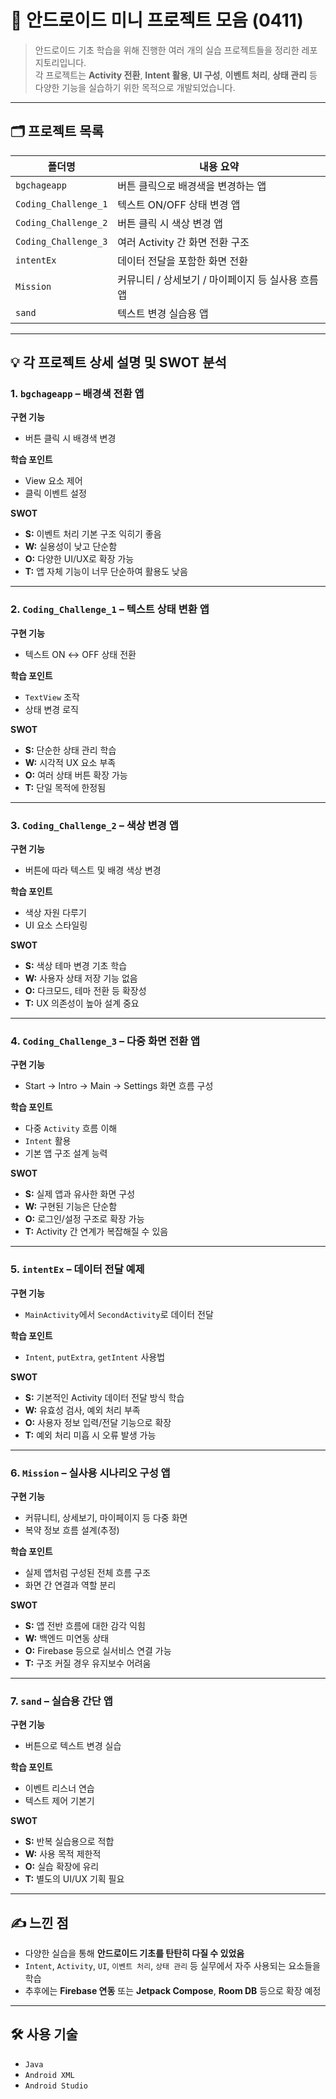 # 📱 안드로이드 미니 프로젝트 모음 (0411)

> 안드로이드 기초 학습을 위해 진행한 여러 개의 실습 프로젝트들을 정리한 레포지토리입니다.  
> 각 프로젝트는 **Activity 전환**, **Intent 활용**, **UI 구성**, **이벤트 처리**, **상태 관리** 등 다양한 기능을 실습하기 위한 목적으로 개발되었습니다.

---

## 🗂️ 프로젝트 목록

| 폴더명 | 내용 요약 |
|--------|-----------|
| `bgchageapp` | 버튼 클릭으로 배경색을 변경하는 앱 |
| `Coding_Challenge_1` | 텍스트 ON/OFF 상태 변경 앱 |
| `Coding_Challenge_2` | 버튼 클릭 시 색상 변경 앱 |
| `Coding_Challenge_3` | 여러 Activity 간 화면 전환 구조 |
| `intentEx` | 데이터 전달을 포함한 화면 전환 |
| `Mission` | 커뮤니티 / 상세보기 / 마이페이지 등 실사용 흐름 앱 |
| `sand` | 텍스트 변경 실습용 앱 |

---

## 💡 각 프로젝트 상세 설명 및 SWOT 분석

### 1. `bgchageapp` – 배경색 전환 앱

**구현 기능**
- 버튼 클릭 시 배경색 변경

**학습 포인트**
- View 요소 제어
- 클릭 이벤트 설정

**SWOT**
- **S:** 이벤트 처리 기본 구조 익히기 좋음  
- **W:** 실용성이 낮고 단순함  
- **O:** 다양한 UI/UX로 확장 가능  
- **T:** 앱 자체 기능이 너무 단순하여 활용도 낮음

---

### 2. `Coding_Challenge_1` – 텍스트 상태 변환 앱

**구현 기능**
- 텍스트 ON ↔ OFF 상태 전환

**학습 포인트**
- `TextView` 조작
- 상태 변경 로직

**SWOT**
- **S:** 단순한 상태 관리 학습  
- **W:** 시각적 UX 요소 부족  
- **O:** 여러 상태 버튼 확장 가능  
- **T:** 단일 목적에 한정됨

---

### 3. `Coding_Challenge_2` – 색상 변경 앱

**구현 기능**
- 버튼에 따라 텍스트 및 배경 색상 변경

**학습 포인트**
- 색상 자원 다루기
- UI 요소 스타일링

**SWOT**
- **S:** 색상 테마 변경 기초 학습  
- **W:** 사용자 상태 저장 기능 없음  
- **O:** 다크모드, 테마 전환 등 확장성  
- **T:** UX 의존성이 높아 설계 중요

---

### 4. `Coding_Challenge_3` – 다중 화면 전환 앱

**구현 기능**
- Start → Intro → Main → Settings 화면 흐름 구성

**학습 포인트**
- 다중 `Activity` 흐름 이해
- `Intent` 활용
- 기본 앱 구조 설계 능력

**SWOT**
- **S:** 실제 앱과 유사한 화면 구성  
- **W:** 구현된 기능은 단순함  
- **O:** 로그인/설정 구조로 확장 가능  
- **T:** Activity 간 연계가 복잡해질 수 있음

---

### 5. `intentEx` – 데이터 전달 예제

**구현 기능**
- `MainActivity`에서 `SecondActivity`로 데이터 전달

**학습 포인트**
- `Intent`, `putExtra`, `getIntent` 사용법

**SWOT**
- **S:** 기본적인 Activity 데이터 전달 방식 학습  
- **W:** 유효성 검사, 예외 처리 부족  
- **O:** 사용자 정보 입력/전달 기능으로 확장  
- **T:** 예외 처리 미흡 시 오류 발생 가능

---

### 6. `Mission` – 실사용 시나리오 구성 앱

**구현 기능**
- 커뮤니티, 상세보기, 마이페이지 등 다중 화면
- 복약 정보 흐름 설계(추정)

**학습 포인트**
- 실제 앱처럼 구성된 전체 흐름 구조
- 화면 간 연결과 역할 분리

**SWOT**
- **S:** 앱 전반 흐름에 대한 감각 익힘  
- **W:** 백엔드 미연동 상태  
- **O:** Firebase 등으로 실서비스 연결 가능  
- **T:** 구조 커질 경우 유지보수 어려움

---

### 7. `sand` – 실습용 간단 앱

**구현 기능**
- 버튼으로 텍스트 변경 실습

**학습 포인트**
- 이벤트 리스너 연습
- 텍스트 제어 기본기

**SWOT**
- **S:** 반복 실습용으로 적합  
- **W:** 사용 목적 제한적  
- **O:** 실습 확장에 유리  
- **T:** 별도의 UI/UX 기획 필요

---

## ✍️ 느낀 점

- 다양한 실습을 통해 **안드로이드 기초를 탄탄히 다질 수 있었음**
- `Intent`, `Activity`, `UI`, `이벤트 처리`, `상태 관리` 등 실무에서 자주 사용되는 요소들을 학습
- 추후에는 **Firebase 연동** 또는 **Jetpack Compose**, **Room DB** 등으로 확장 예정

---

## 🛠️ 사용 기술

- `Java`
- `Android XML`
- `Android Studio`

